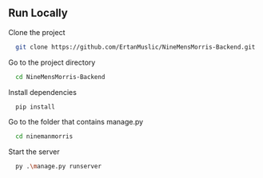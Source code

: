 ## Run Locally

Clone the project

```bash
  git clone https://github.com/ErtanMuslic/NineMensMorris-Backend.git
```

Go to the project directory

```bash
  cd NineMensMorris-Backend
```

Install dependencies

```bash
  pip install
```

Go to the folder that contains manage.py

```bash
  cd ninemanmorris
```

Start the server

```bash
  py .\manage.py runserver
```

